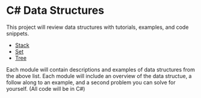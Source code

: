 
# C# Data Structures 

This project will review data structures with tutorials, examples, and code snippets.

- [Stack](1-stack.md)
- [Set](2-set.md)
- [Tree](3-tree.md)

Each module will contain descriptions and examples of data structures from the above list. Each module will include an overview of the data structue, a follow along to an example, and a second problem you can solve for yourself. (All code will be in C#) 

